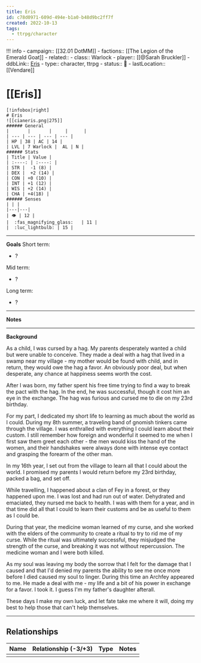 ```yaml
---
title: Eris
id: c78d0971-609d-494e-b1a0-b48d9bc2ff7f
created: 2022-10-13
tags:
  - ttrpg/character
---
```


!!! info
    - campaign:: [[32.01 DotMM]]
    - factions:: [[The Legion of the Emerald Goat]]
    - related:: 
    - class:: Warlock
    - player:: [[@Sarah Bruckler]]
    - ddbLink:: [Eris](https://www.dndbeyond.com/characters/79998999)
    - type:: character, ttrpg
    - status:: 💓
    - lastLocation:: [[Vendare]]

# [[Eris]]

    [!infobox|right]
    # Eris
    ![[cianeris.png|275]]
    ###### General
    |       |       |     |      |
    | --- | --- | --- | --- |
    | HP | 38 | AC | 14 |
    | LVL | 7 Warlock |  AL | N | 
    ###### Stats
    | Title | Value |
    | :----: | :----: |
    | STR |  -1 (8) |
    | DEX |  +2 (14) |
    | CON | +0 (10) |
    | INT | +1 (12) |
    | WIS | +2 (14) |
    | CHA | +4(18) |
    ###### Senses
    | | |
    |---|---|
    | 👁️ | 12 |
    |  :fas_magnifying_glass:   | 11 |
    |  :luc_lightbulb: | 15 |

---
**Goals**
Short term:
 - ?

Mid term:
- ?

Long term:
- ?
---
**Notes**

---
**Background**

As a child, I was cursed by a hag. My parents desperately wanted a child but were unable to conceive. They made a deal with a hag that lived in a swamp near my village - my mother would be found with child, and in return, they would owe the hag a favor. An obviously poor deal, but when desperate, any chance at happiness seems worth the cost. 

After I was born, my father spent his free time trying to find a way to break the pact with the hag. In the end, he was successful, though it cost him an eye in the exchange. The hag was furious and cursed me to die on my 23rd birthday. 

For my part, I dedicated my short life to learning as much about the world as I could. During my 8th summer, a traveling band of gnomish tinkers came through the village. I was enthralled with everything I could learn about their custom. I still remember how foreign and wonderful it seemed to me when I first saw them greet each other - the men would kiss the hand of the women, and their handshakes were always done with intense eye contact and grasping the forearm of the other man. 

In my 16th year, I set out from the village to learn all that I could about the world. I promised my parents I would return before my 23rd birthday, packed a bag, and set off. 

While travelling, I happened about a clan of Fey in a forest, or they happened upon me. I was lost and had run out of water. Dehydrated and emaciated, they nursed me back to health. I was with them for a year, and in that time did all that I could to learn their customs and be as useful to them as I could be. 

During that year, the medicine woman learned of my curse, and she worked with the elders of the community to create a ritual to try to rid me of my curse. While the ritual was ultimately successful, they misjudged the strength of the curse, and breaking it was not without repercussion. The medicine woman and I were both killed. 

As my soul was leaving my body the sorrow that I felt for the damage that I caused and that I'd denied my parents the ability to see me once more before I died caused my soul to linger. During this time an Archfey appeared to me. He made a deal with me - my life and a bit of his power in exchange for a favor. I took it. I guess I'm my father's daughter afterall. 

These days I make my own luck, and let fate take me where it will, doing my best to help those that can't help themselves.

---

## Relationships

| Name    | Relationship (-3/+3) | Type | Notes  |
| ------- | :------------------: | ---- | ------ |
|         |                      |      |        |  
